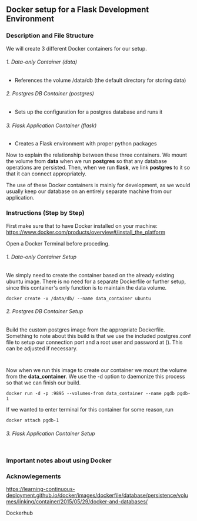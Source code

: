 ## Docker setup for a Flask Development Environment

### Description and File Structure

We will create 3 different Docker containers for our setup.

###### 1. Data-only Container *(data)*
* References the volume /data/db (the default directory for storing data)

###### 2. Postgres DB Container *(postgres)*
* Sets up the configuration for a postgres database and runs it

###### 3. Flask Application Container *(flask)*
* Creates a Flask environment with proper python packages

Now to explain the relationship between these three containers. We mount the volume from **data** when we run **postgres** so that any database operations are persisted. Then, when we run **flask**, we link **postgres** to it so that it can connect appropriately.

The use of these Docker containers is mainly for development, as we would usually keep our database on an entirely separate machine from our application. 

### Instructions (Step by Step)

First make sure that to have Docker installed on your machine:
<https://www.docker.com/products/overview#/install_the_platform>

Open a Docker Terminal before proceding. 

###### 1. Data-only Container Setup

We simply need to create the container based on the already existing ubuntu image. There is no need for a separate Dockerfile or further setup, since this container's only function is to maintain the data volume.

```
docker create -v /data/db/ --name data_container ubuntu

```

###### 2. Postgres DB Container Setup

Build the custom postgres image from the appropriate Dockerfile. Something to note about this build is that we use the included postgres.conf file to setup our connection port and a root user and password at (). This can be adjusted if necessary.

```


```

Now when we run this image to create our container we mount the volume from the **data_container**.
We use the -d option to daemonize this process so that we can finish our build.

```
docker run -d -p :9895 --volumes-from data_container --name pgdb pgdb-1

```

If we wanted to enter terminal for this container for some reason, run 
```
docker attach pgdb-1

```

###### 3. Flask Application Container Setup

```

```


### Important notes about using Docker



### Acknowlegements
https://learning-continuous-deployment.github.io/docker/images/dockerfile/database/persistence/volumes/linking/container/2015/05/29/docker-and-databases/

Dockerhub

